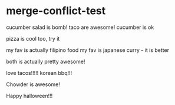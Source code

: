 # merge-conflict-test

cucumber salad is bomb!
taco are awesome! cucumber is ok

pizza is cool too, try it

my fav is actually filipino food
my fav is japanese curry - it is better

both is actually pretty awesome!

love tacos!!!!!
korean bbq!!!

Chowder is awesome!

Happy halloween!!!
